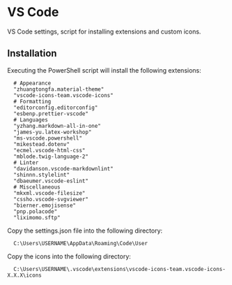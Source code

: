 # VS Code

VS Code settings, script for installing extensions and custom icons.

## Installation

Executing the PowerShell script will install the following extensions:

```plaintext
  # Appearance
  "zhuangtongfa.material-theme"
  "vscode-icons-team.vscode-icons"
  # Formatting
  "editorconfig.editorconfig"
  "esbenp.prettier-vscode"
  # Languages
  "yzhang.markdown-all-in-one"
  "james-yu.latex-workshop"
  "ms-vscode.powershell"
  "mikestead.dotenv"
  "ecmel.vscode-html-css"
  "mblode.twig-language-2"
  # Linter
  "davidanson.vscode-markdownlint"
  "shinnn.stylelint"
  "dbaeumer.vscode-eslint"
  # Miscellaneous
  "mkxml.vscode-filesize"
  "cssho.vscode-svgviewer"
  "bierner.emojisense"
  "pnp.polacode"
  "liximomo.sftp"
```

Copy the settings.json file into the following directory:

```plaintext
  C:\Users\USERNAME\AppData\Roaming\Code\User
```

Copy the icons into the following directory:

```plaintext
  C:\Users\USERNAME\.vscode\extensions\vscode-icons-team.vscode-icons-X.X.X\icons
```
